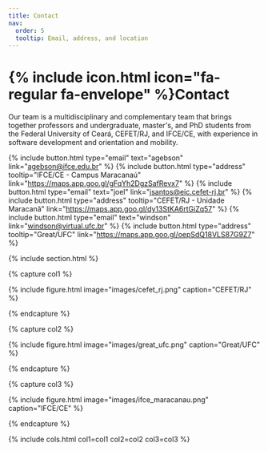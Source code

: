 ```yaml
---
title: Contact
nav:
  order: 5
  tooltip: Email, address, and location
---
```


# {% include icon.html icon="fa-regular fa-envelope" %}Contact

Our team is a multidisciplinary and complementary team that brings together professors and undergraduate, master's, and PhD students from the Federal University of Ceará, CEFET/RJ, and IFCE/CE, with experience in software development and orientation and mobility.

{%
  include button.html
  type="email"
  text="agebson"
  link="agebson@ifce.edu.br"
%}
{%
  include button.html
  type="address"
  tooltip="IFCE/CE - Campus Maracanaú"
  link="https://maps.app.goo.gl/gFqYh2DgzSafRevx7"
%}
{%
  include button.html
  type="email"
  text="joel"
  link="jsantos@eic.cefet-rj.br"
%}
{%
  include button.html
  type="address"
  tooltip="CEFET/RJ - Unidade Maracanã"
  link="https://maps.app.goo.gl/dy13StKA6rtGiZq57"
%}
{%
  include button.html
  type="email"
  text="windson"
  link="windson@virtual.ufc.br"
%}
{%
  include button.html
  type="address"
  tooltip="Great/UFC"
  link="https://maps.app.goo.gl/oepSdQ18VLS87G9Z7"
%}

{% include section.html %}

{% capture col1 %}

{%
  include figure.html
  image="images/cefet_rj.png"
  caption="CEFET/RJ"
%}

{% endcapture %}

{% capture col2 %}

{%
  include figure.html
  image="images/great_ufc.png"
  caption="Great/UFC"
%}

{% endcapture %}

{% capture col3 %}

{%
  include figure.html
  image="images/ifce_maracanau.png"
  caption="IFCE/CE"
%}

{% endcapture %}

{% include cols.html col1=col1 col2=col2 col3=col3 %}
